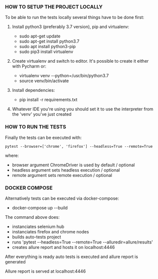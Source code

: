 ### HOW TO SETUP THE PROJECT LOCALLY
To be able to run the tests locally several things have to be done first:

1) Install python3 (preferably 3.7 version), pip and virtualenv:

    - sudo apt-get update
    - sudo apt-get install python3.7
    - sudo apt install python3-pip
    - sudo pip3 install virtualenv

2) Create virtualenv and switch to editor. It's possible to create it either with Pycharm or:
    - virtualenv venv --python=/usr/bin/python3.7
    - source venv/bin/activate

3) Install dependencies:
    - pip install -r requirements.txt

4) Whatever IDE you're using you should set it to use the interpreter from the 'venv' you've just created

### HOW TO RUN THE TESTS
Finally the tests can be executed with:
    
    pytest --browser=['chrome', 'firefox'] --headless=True --remote=True
where:
 - browser argument ChromeDriver is used by default / optional
 - headless argument sets headless execution / optional
 - remote argument sets remote execution / optional

### DOCKER COMPOSE
Alternatively tests can be executed via docker-compose:
- docker-compose up --build

The command above does:
 - instanciates selenium hub
 - instanciates firefox and chrome nodes
 - builds auto-tests project
 - runs 'pytest --headless=True --remote=True --alluredir=allure/results'
 - creates allure report and hosts it on localhost:4446

 After everything is ready auto tests is executed and allure report is generated

 Allure report is served at localhost:4446
